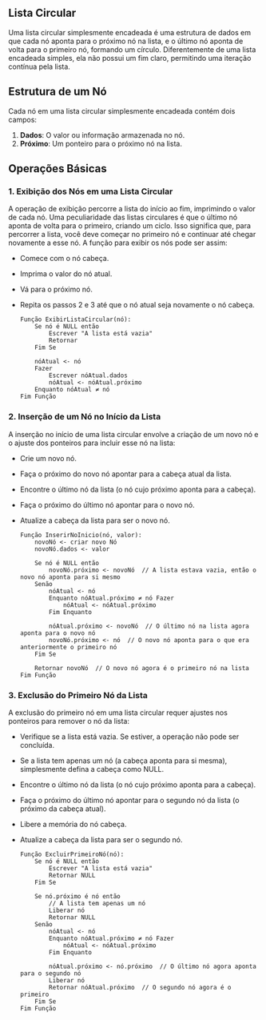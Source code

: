 ## **Lista Circular**

Uma lista circular simplesmente encadeada é uma estrutura de dados em que cada nó aponta para o próximo nó na lista, e o último nó aponta de volta para o primeiro nó, formando um círculo. Diferentemente de uma lista encadeada simples, ela não possui um fim claro, permitindo uma iteração contínua pela lista.

## **Estrutura de um Nó**

Cada nó em uma lista circular simplesmente encadeada contém dois campos:

1. **Dados**: O valor ou informação armazenada no nó.
2. **Próximo**: Um ponteiro para o próximo nó na lista.

## **Operações Básicas**

### **1. Exibição dos Nós em uma Lista Circular**

A operação de exibição percorre a lista do início ao fim, imprimindo o valor de cada nó. Uma peculiaridade das listas circulares é que o último nó aponta de volta para o primeiro, criando um ciclo. Isso significa que, para percorrer a lista, você deve começar no primeiro nó e continuar até chegar novamente a esse nó. A função para exibir os nós pode ser assim:

- Comece com o nó cabeça.
- Imprima o valor do nó atual.
- Vá para o próximo nó.
- Repita os passos 2 e 3 até que o nó atual seja novamente o nó cabeça.
    
    ```
    Função ExibirListaCircular(nó):
        Se nó é NULL então
            Escrever "A lista está vazia"
            Retornar
        Fim Se
    
        nóAtual <- nó
        Fazer
            Escrever nóAtual.dados
            nóAtual <- nóAtual.próximo
        Enquanto nóAtual ≠ nó
    Fim Função
    ```
    

### **2. Inserção de um Nó no Início da Lista**

A inserção no início de uma lista circular envolve a criação de um novo nó e o ajuste dos ponteiros para incluir esse nó na lista:

- Crie um novo nó.
- Faça o próximo do novo nó apontar para a cabeça atual da lista.
- Encontre o último nó da lista (o nó cujo próximo aponta para a cabeça).
- Faça o próximo do último nó apontar para o novo nó.
- Atualize a cabeça da lista para ser o novo nó.
    
    ```
    Função InserirNoInicio(nó, valor):
        novoNó <- criar novo Nó
        novoNó.dados <- valor
        
        Se nó é NULL então
            novoNó.próximo <- novoNó  // A lista estava vazia, então o novo nó aponta para si mesmo
        Senão
            nóAtual <- nó
            Enquanto nóAtual.próximo ≠ nó Fazer
                nóAtual <- nóAtual.próximo
            Fim Enquanto
            
            nóAtual.próximo <- novoNó  // O último nó na lista agora aponta para o novo nó
            novoNó.próximo <- nó  // O novo nó aponta para o que era anteriormente o primeiro nó
        Fim Se
        
        Retornar novoNó  // O novo nó agora é o primeiro nó na lista
    Fim Função
    ```
    

### **3. Exclusão do Primeiro Nó da Lista**

A exclusão do primeiro nó em uma lista circular requer ajustes nos ponteiros para remover o nó da lista:

- Verifique se a lista está vazia. Se estiver, a operação não pode ser concluída.
- Se a lista tem apenas um nó (a cabeça aponta para si mesma), simplesmente defina a cabeça como NULL.
- Encontre o último nó da lista (o nó cujo próximo aponta para a cabeça).
- Faça o próximo do último nó apontar para o segundo nó da lista (o próximo da cabeça atual).
- Libere a memória do nó cabeça.
- Atualize a cabeça da lista para ser o segundo nó.
    
    ```
    Função ExcluirPrimeiroNó(nó):
        Se nó é NULL então
            Escrever "A lista está vazia"
            Retornar NULL
        Fim Se
        
        Se nó.próximo é nó então
            // A lista tem apenas um nó
            Liberar nó
            Retornar NULL
        Senão
            nóAtual <- nó
            Enquanto nóAtual.próximo ≠ nó Fazer
                nóAtual <- nóAtual.próximo
            Fim Enquanto
            
            nóAtual.próximo <- nó.próximo  // O último nó agora aponta para o segundo nó
            Liberar nó
            Retornar nóAtual.próximo  // O segundo nó agora é o primeiro
        Fim Se
    Fim Função
    ```
